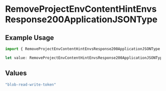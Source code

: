 # RemoveProjectEnvContentHintEnvsResponse200ApplicationJSONType

## Example Usage

```typescript
import { RemoveProjectEnvContentHintEnvsResponse200ApplicationJSONType } from "@vercel/sdk/models/operations";

let value: RemoveProjectEnvContentHintEnvsResponse200ApplicationJSONType = "blob-read-write-token";
```

## Values

```typescript
"blob-read-write-token"
```